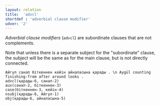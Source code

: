```yaml
---
layout: relation
title:  'advcl'
shortdef : 'adverbial clause modifier'
udver: '2'
---
```


*Adverbial clause modifiers* (`advcl`) are subordinate clauses that
are not complements.

Note that unless there is a separate subject for the "subordinate" clause,
the subject will be the same as for the main clause, but is not directly connected.

~~~ sdparse
Айгүл санап біткеннен кейін айналасына қарады . \n Aygül counting finishing-from after around looks .
advcl(қарады-6, санап-2)
aux(санап-2, біткеннен-3)
case(біткеннен-3, кейін-4)
nsubj(қарады-6, Айгүл-1)
obj(қарады-6, айналасына-5)
~~~

<!-- Interlanguage links updated St lis 3 20:58:34 CET 2021 -->
